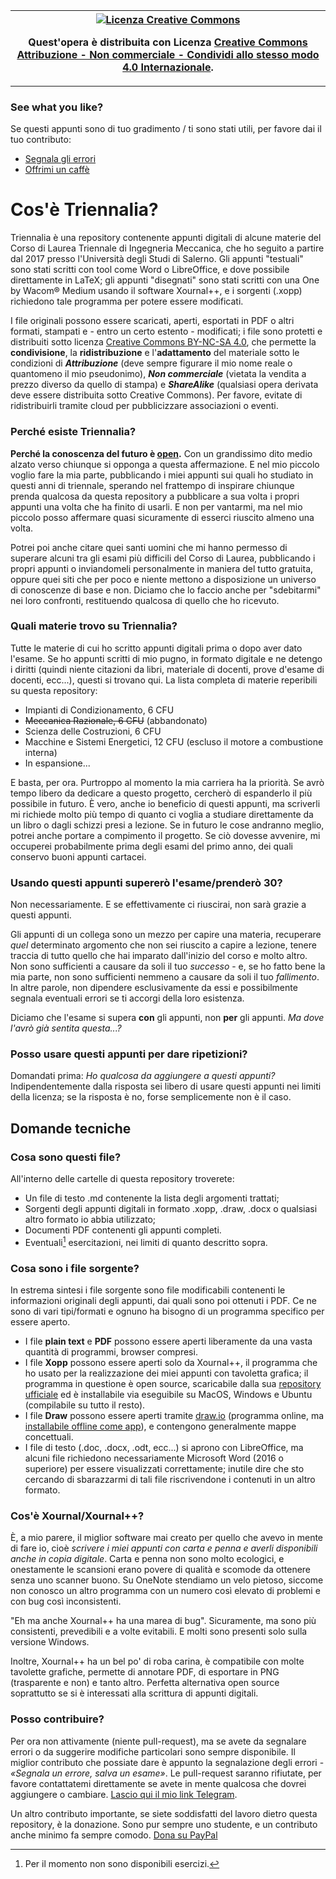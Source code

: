 <table><tl><th><a rel="license" href="http://creativecommons.org/licenses/by-nc-sa/4.0/"><img alt="Licenza Creative Commons" style="border-width:0" src="https://i.creativecommons.org/l/by-nc-sa/4.0/88x31.png" /></a><br><p align=center>Quest'opera è distribuita con Licenza <a rel="license" href="http://creativecommons.org/licenses/by-nc-sa/4.0/">Creative Commons Attribuzione - Non commerciale - Condividi allo stesso modo 4.0 Internazionale</a>.</p></th></tl></table>

### See what you like?
Se questi appunti sono di tuo gradimento / ti sono stati utili, per favore dai il tuo contributo:
- [Segnala gli errori](mailto:emanueledamico1504@virgilio.it)
- [Offrimi un caffè](https://paypal.me/PioApocalypse)

# Cos'è Triennalia?
Triennalia è una repository contenente appunti digitali di alcune materie del Corso di Laurea Triennale di Ingegneria Meccanica, che ho seguito a partire dal 2017 presso l'Università degli Studi di Salerno. Gli appunti "testuali" sono stati scritti con tool come Word o LibreOffice, e dove possibile direttamente in LaTeX; gli appunti "disegnati" sono stati scritti con una One by Wacom® Medium usando il software Xournal++, e i sorgenti (.xopp) richiedono tale programma per potere essere modificati.

I file originali possono essere scaricati, aperti, esportati in PDF o altri formati, stampati e - entro un certo estento - modificati; i file sono protetti e distribuiti sotto licenza [Creative Commons BY-NC-SA 4.0](https://creativecommons.org/licenses/by-nc-sa/4.0/), che permette la **condivisione**, la **ridistribuzione** e l'**adattamento** del materiale sotto le condizioni di **_Attribuzione_** (deve sempre figurare il mio nome reale o quantomeno il mio pseudonimo), **_Non commerciale_** (vietata la vendita a prezzo diverso da quello di stampa) e **_ShareAlike_** (qualsiasi opera derivata deve essere distribuita sotto Creative Commons).
Per favore, evitate di ridistribuirli tramite cloud per pubblicizzare associazioni o eventi.

### Perché esiste Triennalia?
**Perché la conoscenza del futuro è [open](https://it.wikipedia.org/wiki/Conoscenza_aperta).** Con un grandissimo dito medio alzato verso chiunque si opponga a questa affermazione. E nel mio piccolo voglio fare la mia parte, pubblicando i miei appunti sui quali ho studiato in questi anni di triennale, sperando nel frattempo di inspirare chiunque prenda qualcosa da questa repository a pubblicare a sua volta i propri appunti una volta che ha finito di usarli. E non per vantarmi, ma nel mio piccolo posso affermare quasi sicuramente di esserci riuscito almeno una volta.

Potrei poi anche citare quei santi uomini che mi hanno permesso di superare alcuni tra gli esami più difficili del Corso di Laurea, pubblicando i propri appunti o inviandomeli personalmente in maniera del tutto gratuita, oppure quei siti che per poco e niente mettono a disposizione un universo di conoscenze di base e non. Diciamo che lo faccio anche per "sdebitarmi" nei loro confronti, restituendo qualcosa di quello che ho ricevuto.

### Quali materie trovo su Triennalia?
Tutte le materie di cui ho scritto appunti digitali prima o dopo aver dato l'esame.
Se ho appunti scritti di mio pugno, in formato digitale e ne detengo i diritti (quindi niente citazioni da libri, materiale di docenti, prove d'esame di docenti, ecc...), questi si trovano qui. La lista completa di materie reperibili su questa repository:
- Impianti di Condizionamento, 6 CFU
- ~~Meccanica Razionale, 6 CFU~~ (abbandonato)
- Scienza delle Costruzioni, 6 CFU
- Macchine e Sistemi Energetici, 12 CFU (escluso il motore a combustione interna)
- In espansione...

E basta, per ora. Purtroppo al momento la mia carriera ha la priorità. Se avrò tempo libero da dedicare a questo progetto, cercherò di espanderlo il più possibile in futuro. È vero, anche io beneficio di questi appunti, ma scriverli mi richiede molto più tempo di quanto ci voglia a studiare direttamente da un libro o dagli schizzi presi a lezione. Se in futuro le cose andranno meglio, potrei anche portare a compimento il progetto. Se ciò dovesse avvenire, mi occuperei probabilmente prima degli esami del primo anno, dei quali conservo buoni appunti cartacei.

### Usando questi appunti supererò l'esame/prenderò 30?
Non necessariamente. E se effettivamente ci riuscirai, non sarà grazie a questi appunti.

Gli appunti di un collega sono un mezzo per capire una materia, recuperare *quel* determinato argomento che non sei riuscito a capire a lezione, tenere traccia di tutto quello che hai imparato dall'inizio del corso e molto altro. Non sono sufficienti a causare da soli il tuo *successo* - e, se ho fatto bene la mia parte, non sono sufficienti nemmeno a causare da soli il tuo *fallimento*. In altre parole, non dipendere esclusivamente da essi e possibilmente segnala eventuali errori se ti accorgi della loro esistenza.

Diciamo che l'esame si supera **con** gli appunti, non **per** gli appunti. *Ma dove l'avrò già sentita questa...?*

### Posso usare questi appunti per dare ripetizioni?
Domandati prima: *Ho qualcosa da aggiungere a questi appunti?* Indipendentemente dalla risposta sei libero di usare questi appunti nei limiti della licenza; se la risposta è no, forse semplicemente non è il caso.

## Domande tecniche
### Cosa sono questi file?
All'interno delle cartelle di questa repository troverete:
- Un file di testo .md contenente la lista degli argomenti trattati;
- Sorgenti degli appunti digitali in formato .xopp, .draw, .docx o qualsiasi altro formato io abbia utilizzato;
- Documenti PDF contenenti gli appunti completi.
- Eventuali[^esercizi] esercitazioni, nei limiti di quanto descritto sopra.

[^esercizi]: Per il momento non sono disponibili esercizi.

### Cosa sono i file sorgente?
In estrema sintesi i file sorgente sono file modificabili contenenti le informazioni originali degli appunti, dai quali sono poi ottenuti i PDF. Ce ne sono di vari tipi/formati e ognuno ha bisogno di un programma specifico per essere aperto.

* I file **plain text** e **PDF** possono essere aperti liberamente da una vasta quantità di programmi, browser compresi.
* I file **Xopp** possono essere aperti solo da Xournal++, il programma che ho usato per la realizzazione dei miei appunti con tavoletta grafica; il programma in questione è open source, scaricabile dalla sua [repository ufficiale](https://github.com/xournalpp/xournalpp/releases) ed è installabile via eseguibile su MacOS, Windows e Ubuntu (compilabile su tutto il resto).
* I file **Draw** possono essere aperti tramite [draw.io](https://https://app.diagrams.net/) (programma online, ma [installabile offline come app](https://get.diagrams.net/)), e contengono generalmente mappe concettuali.
* I file di testo (.doc, .docx, .odt, ecc...) si aprono con LibreOffice, ma alcuni file richiedono necessariamente Microsoft Word (2016 o superiore) per essere visualizzati correttamente; inutile dire che sto cercando di sbarazzarmi di tali file riscrivendone i contenuti in un altro formato.

### Cos'è Xournal/Xournal++?
È, a mio parere, il miglior software mai creato per quello che avevo in mente di fare io, cioè *scrivere i miei appunti con carta e penna e averli disponibili anche in copia digitale*. Carta e penna non sono molto ecologici, e onestamente le scansioni erano povere di qualità e scomode da ottenere senza uno scanner buono. Su OneNote stendiamo un velo pietoso, siccome non conosco un altro programma con un numero così elevato di problemi e con bug così inconsistenti.

"Eh ma anche Xournal++ ha una marea di bug". Sicuramente, ma sono più consistenti, prevedibili e a volte evitabili. E molti sono presenti solo sulla versione Windows.

Inoltre, Xournal++ ha un bel po' di roba carina, è compatibile con molte tavolette grafiche, permette di annotare PDF, di esportare in PNG (trasparente e non) e tanto altro. Perfetta alternativa open source soprattutto se si è interessati alla scrittura di appunti digitali.

### Posso contribuire?
Per ora non attivamente (niente pull-request), ma se avete da segnalare errori o da suggerire modifiche particolari sono sempre disponibile. Il miglior contributo che possiate dare è appunto la segnalazione degli errori - *«Segnala un errore, salva un esame»*.
Le pull-request saranno rifiutate, per favore contattatemi direttamente se avete in mente qualcosa che dovrei aggiungere o cambiare. [Lascio qui il mio link Telegram](https://t.me/pioapocalypse).

Un altro contributo importante, se siete soddisfatti del lavoro dietro questa repository, è la donazione. Sono pur sempre uno studente, e un contributo anche minimo fa sempre comodo. [Dona su PayPal](https://paypal.me/PioApocalypse)
